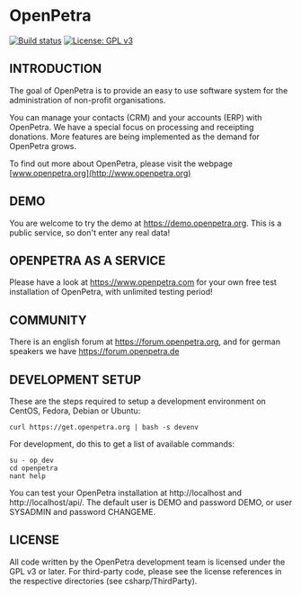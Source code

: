OpenPetra
=========

[![Build status](https://ci.appveyor.com/api/projects/status/github/openpetra/openpetra?branch=test&svg=true)](https://ci.openpetra.org)
[![License: GPL v3](https://img.shields.io/badge/License-GPLv3-blue.svg)](https://www.gnu.org/licenses/gpl-3.0)

INTRODUCTION
------------
The goal of OpenPetra is to provide an easy to use software system for the administration of non-profit organisations.

You can manage your contacts (CRM) and your accounts (ERP) with OpenPetra. We have a special focus on processing and receipting donations. More features are being implemented as the demand for OpenPetra grows.

To find out more about OpenPetra, please visit the webpage [www.openpetra.org](http://www.openpetra.org)

DEMO
----

You are welcome to try the demo at https://demo.openpetra.org. This is a public service, so don't enter any real data!

OPENPETRA AS A SERVICE
----------------------

Please have a look at https://www.openpetra.com for your own free test installation of OpenPetra, with unlimited testing period!

COMMUNITY
---------

There is an english forum at https://forum.openpetra.org, and for german speakers we have https://forum.openpetra.de

DEVELOPMENT SETUP
-----------------

These are the steps required to setup a development environment on CentOS, Fedora, Debian or Ubuntu:

```
curl https://get.openpetra.org | bash -s devenv
```

For development, do this to get a list of available commands:

```
su - op_dev
cd openpetra
nant help
```

You can test your OpenPetra installation at http://localhost and http://localhost/api/. 
The default user is DEMO and password DEMO, or user SYSADMIN and password CHANGEME.

LICENSE
-------
All code written by the OpenPetra development team is licensed under the GPL v3 or later.
For third-party code, please see the license references in the respective directories (see csharp/ThirdParty).
